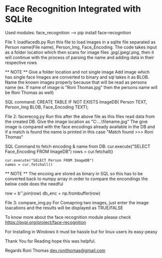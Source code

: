 # Face Recognition Integrated with SQLite

Used modules:
face_recognition --> pip install face-recognition

File 1: loadfacedb.py
Run this file to load images in a sqlite file separated as Person name(File name), Person_Img, Face_Encoding.
The code takes input as a folder location which then scans for image files .jpg/.jpeg/.png, then it will continue with the process of parsing the name and adding data in their respective rows

** NOTE **
Give a folder location and not single image
Add image which has single face
Images are converted to binary and sql takes it as BLOB.
Name the known images properly because that will be read as persons name 
(ex. If name of image is "Roni Thomas.jpg" then the persons name will be Roni Thomas as well)

SQL command:
    CREATE TABLE IF NOT EXISTS ImageDB(
        Person TEXT,
        Person_Img BLOB,
        Face_Encoding TEXT);

File 2: facerecog.py
Run this after the above file as this files read data from the created DB.
Give the image location as "C:\...\filename.jpg"
The give image is compared with the face encodings already available in the DB and if a match is found the name is printed in this case "Match found >>> Roni Thomas"

SQL Command to fetch encoding & name from DB:
    cur.execute("SELECT Face_Encoding FROM ImageDB")
    rows = cur.fetchall()

    cur.execute("SELECT Person FROM ImageDB")
    names = cur.fetchall()

** NOTE **
The encoing are stored as binary in SQL so this has to be converted back to numpy array in order to compare the encondings the below code does the needful

row = b''.join(row)
db_enc = np.frombuffer(row)

File 3: compare_img.py
For Comapring two images, just enter the image loacations and the results will be displayed as TRUE/FALSE

To know more about the face recognition module please check
https://pypi.org/project/face-recognition

For Installing in Windows it must be hassle but for linux users its easy-peasy

Thank You for Reading hope this was helpful.

Regards
Roni Thomas
dev.ronithomas@gmail.com